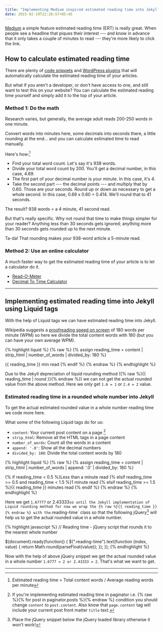```yaml
---
title: "Implementing Medium inspired estimated reading time into Jekyll"
date: 2015-02-19T22:26:57+05:45
---
```


[Medium](//medium.com/the-story/read-time-and-you-bc2048ab620c) a simple feature estimated reading time (ERT) is really great. When people see a headline that piques their interest --- and know in advance that it only takes a couple of minutes to read --- they're more likely to click the link.

## How to calculate estimated reading time

There are plenty of [code snippets](https://github.com/search?q=reading+time) and [WordPress plugins](http://wordpress.org/search/reading+time) that will automatically calculate the estimated reading time of your articles.

But what if you aren't a developer, or don't have access to one, and still want to test this on your website? You can calculate the estimated reading time yourself and simply add it to the top of your article.

### Method 1: Do the math

Research varies, but generally, the average adult reads 200-250 words in one minute.

Convert words into minutes here, some decimals into seconds there, a little rounding at the end... and you can calculate estimated time to read manually.

Here's how:[^ertmath]

* Find your total word count. Let's say it's 938 words.
* Divide your total word count by 200. You'll get a decimal number, in this case, 4.69.
* The first part of your decimal number is your minute. In this case, it's 4.
* Take the second part --- the decimal points --- and multiply that by 0.60. Those are your seconds. Round up or down as necessary to get a whole second. In this case, 0.69 x 0.60 = 0.414. We'll round that to 41 seconds.

The result? 938 words = a 4 minute, 41 second read.

But that's really specific. Why not round that time to make things simpler for your reader? Anything less than 30 seconds gets ignored; anything more than 30 seconds gets rounded up to the next minute.

Ta-da! That rounding makes your 938-word article a 5-minute read.

### Method 2: Use an online calculator

A much faster way to get the estimated reading time of your article is to let a calculator do it.

* [Read-O-Meter](http://niram.org/read/)
* [Decimal To Time Calculator](http://www.calculatorsoup.com/calculators/time/decimal-to-time-calculator.php)

---

## Implementing estimated reading time into Jekyll using Liquid tags

With the help of Liquid tags we can have estimated reading time into Jekyll.

Wikipedia suggests a [proofreading speed on screen](http://en.wikipedia.org/wiki/Words_per_minute#Reading_and_comprehension) of 180 words per minute (WPM) so here we divide the total content words with 180 (but you can have your own average WPM).

{% highlight liquid %}
{% raw %}
{% assign reading_time = content | strip_html | number_of_words | divided_by: 180 %}

{{ reading_time }} min read
{% endif %}
{% endraw %}
{% endhighlight %}

Due to the Jekyll depreciation of liquid rounding method ({% raw %}{{ reading_time | round }}{% endraw %}) we can not get the actual rounded value from the above method. Here we only get `1.6 = 1` or `2.4 = 2` value. 

### Estimated reading time in a rounded whole number into Jekyll

To get the actual estimated rounded value in a whole number reading time we code more here.

What some of the following Liquid tags do for us:

* `content`: Your current post content on a page [^content]
* `strip_html`: Remove all the HTML tags in a page content
* `number_of_words`: Count all the words in a content
* `append: '.0'`: Show all the decimal numbers
* `divided_by: 180`: Divide the total content words by 180

{% highlight liquid %}
{% raw %}
{% assign reading_time = content | strip_html | number_of_words | append: '.0' | divided_by: 180 %}

{% if reading_time < 0.5 %}Less than a minute read
{% elsif reading_time >= 0.5 and reading_time < 1.5 %}1 minute read
{% elsif reading_time >= 1.5 %}<span class="reading-time">{{ reading_time }}</span> minutes read
{% endif %}
{% endraw %}
{% endhighlight %}

Here we get `1.67777` or 2.43333` so until the Jekyll implementation of Liquid rounding method for now we wrap the {% raw %}{{ reading_time }}{% endraw %} with the `.reading-time` class so that the following jQuery[^jquery] will help us to get the actual rounded value in a whole number.
 
{% highlight javascript %}
// Reading time - jQuery script that rounds it to the nearest whole number

$(document).ready(function() {
    $(".reading-time").text(function (index, value) {
      return Math.round(parseFloat(value));
    });
});
{% endhighlight %}

Now with the help of above jQuery snippet we get the actual rounded value in a whole number `1.6777 = 2 or 2.43333 = 2`. That's what we want to get.

---

[^ertmath]: Estimated reading time = Total content words / Average reading words per minute

[^content]: If you're implementing estimated reading time in paginator i.e. {% raw %}{% for post in paginator.posts %}{% endraw %} condition you should change `content` to `post.content`. Also know that `page.content` tag will include your current post front matter `title` text.

[^jquery]: Place the jQuery snippet below the jQuery loaded library otherwise it won't work!
